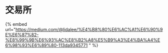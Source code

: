 # 交易所

{% embed url="https://medium.com/@lidalee/%E4%B8%80%E6%AC%A1%E6%90%9E%E6%87%82-%E8%99%9B%E6%93%AC%E8%B2%A8%E5%B9%A3%E4%BA%A4%E6%98%93%E6%89%80-113da9345771 " %}



